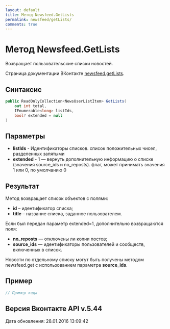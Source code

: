 ```yaml
---
layout: default
title: Метод Newsfeed.GetLists
permalink: newsfeed/getLists/
comments: true
---
```

# Метод Newsfeed.GetLists
Возвращает пользовательские списки новостей.

Страница документации ВКонтакте [newsfeed.getLists](https://vk.com/dev/newsfeed.getLists).

## Синтаксис
``` csharp
public ReadOnlyCollection<NewsUserListItem> GetLists(
	out int total,
	IEnumerable<long> listIds,
	bool? extended = null
)
```

## Параметры
+ **listIds** - Идентификаторы списков. список положительных чисел, разделенных запятыми
+ **extended** - 1 — вернуть дополнительную информацию о списке (значения source_ids и no_reposts). флаг, может принимать значения 1 или 0, по умолчанию 0

## Результат
Метод возвращает список объектов с полями: 

+ **id** – идентификатор списка; 
+ **title** – название списка, заданное пользователем. 

Если был передан параметр extended=1, дополнительно возвращаются поля: 

+ **no_reposts** — отключены ли копии постов; 
+ **source_ids** — идентификаторы пользователей и сообществ, включенных в список. 

Новости по отдельному списку могут быть получены методом newsfeed.get с использованием параметра **source_ids**.

## Пример
``` csharp
// Пример кода
```

## Версия Вконтакте API v.5.44
Дата обновления: 28.01.2016 13:09:42
